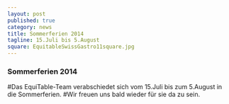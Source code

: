 ```yaml
---
layout: post
published: true
category: news
title: Sommerferien 2014
tagline: 15.Juli bis 5.August
square: EquitableSwissGastro11square.jpg
---
```

### Sommerferien 2014

#Das EquiTable-Team verabschiedet sich vom 15.Juli bis zum 5.August in die Sommerferien.
#Wir freuen uns bald wieder für sie da zu sein.
